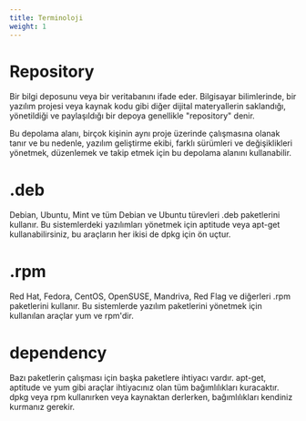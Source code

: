 ```yaml
---
title: Terminoloji
weight: 1
---
```




# Repository
 Bir bilgi deposunu veya bir veritabanını ifade eder. Bilgisayar bilimlerinde, bir yazılım projesi veya kaynak kodu gibi diğer dijital materyallerin saklandığı, yönetildiği ve paylaşıldığı bir depoya genellikle "repository" denir.

 Bu depolama alanı, birçok kişinin aynı proje üzerinde çalışmasına olanak tanır ve bu nedenle, yazılım geliştirme ekibi, farklı sürümleri ve değişiklikleri yönetmek, düzenlemek ve takip etmek için bu depolama alanını kullanabilir. 

 # .deb

 Debian, Ubuntu, Mint ve tüm Debian ve Ubuntu türevleri .deb paketlerini kullanır. Bu sistemlerdeki yazılımları yönetmek için aptitude veya apt-get kullanabilirsiniz, bu araçların her ikisi de dpkg için ön uçtur.

 # .rpm

 Red Hat, Fedora, CentOS, OpenSUSE, Mandriva, Red Flag ve diğerleri .rpm paketlerini kullanır. Bu sistemlerde yazılım paketlerini yönetmek için kullanılan araçlar yum ve rpm'dir.

# dependency

Bazı paketlerin çalışması için başka paketlere ihtiyacı vardır. apt-get, aptitude ve yum gibi araçlar ihtiyacınız olan tüm bağımlılıkları kuracaktır. dpkg veya rpm kullanırken veya kaynaktan derlerken, bağımlılıkları kendiniz kurmanız gerekir.


